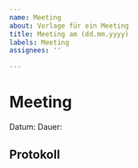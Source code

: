 ```yaml
---
name: Meeting
about: Vorlage für ein Meeting
title: Meeting am (dd.mm.yyyy)
labels: Meeting
assignees: ''

---
```


# Meeting

Datum: <!-- (dd.mm.yyyy) -->
Dauer: <!-- (hh.mm.ss) -->

## Protokoll
